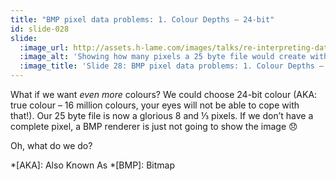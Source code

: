 ```yaml
---
title: "BMP pixel data problems: 1. Colour Depths – 24-bit"
id: slide-028
slide:
  :image_url: http://assets.h-lame.com/images/talks/re-interpreting-data/rubyconf-2023/slides/020.png
  :image_alt: 'Showing how many pixels a 25 byte file would create with a 24-bit colour depth: 8⅓; text: 1. Colour depths; 24-bit: 1 byte = ⅓ pixel; 25 byte file; 8⅓ pixel image'
  :image_title: 'Slide 28: BMP pixel data problems: 1. Colour Depths – 24-bit'
---
```

What if we want _even more_ colours?  We could choose 24-bit colour (AKA: true colour – 16 million colours, your eyes will not be able to cope with that!).  Our 25 byte file is now a glorious 8 and ⅓ pixels.  If we don’t have a complete pixel, a BMP renderer is just not going to show the image 😞

Oh, what do we do?

*[AKA]: Also Known As
*[BMP]: Bitmap
